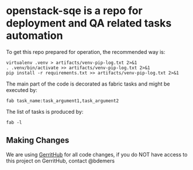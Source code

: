 openstack-sqe is a repo for deployment and QA related tasks automation
=============

To get this repo prepared for operation, the recommended way is:

    virtualenv .venv > artifacts/venv-pip-log.txt 2>&1
    . .venv/bin/activate >> artifacts/venv-pip-log.txt 2>&1
    pip install -r requirements.txt >> artifacts/venv-pip-log.txt 2>&1

The main part of the code is decorated as fabric tasks and might be executed by:

    fab task_name:task_argument1,task_argument2

The list of tasks is produced by:

    fab -l


Making Changes
---------------

We are using [GerritHub](https://review.gerrithub.io/#/admin/projects/CiscoSystems/openstack-sqe) 
for all code changes, if you do NOT have access to this project on GerritHub, contact @bdemers

